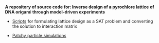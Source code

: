 **A repository of source code for: Inverse design of a pyrochlore lattice of DNA origami through model-driven experiments**


* [Scripts](sat_solver_scripts/README.md) for formulating lattice design as a SAT problem and converting the solution to interaction matrix

* [Patchy particle simulations](patchy_particle_simulations/README.md)

  



